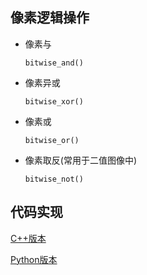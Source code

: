 ## 像素逻辑操作   

* 像素与

  `bitwise_and()`

* 像素异或

  `bitwise_xor()`     

* 像素或    

  `bitwise_or()`     

* 像素取反(常用于二值图像中)       

  `bitwise_not()`         


## 代码实现     

[C++版本](./logicaloperation.cpp)   

[Python版本](./logicaloperation.py)   


  